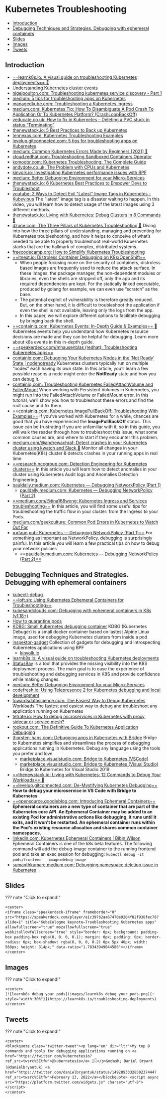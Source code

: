 # Kubernetes Troubleshooting
- [Introduction](#introduction)
- [Debugging Techniques and Strategies. Debugging with ephemeral containers](#debugging-techniques-and-strategies-debugging-with-ephemeral-containers)
- [Slides](#slides)
- [Images](#images)
- [Tweets](#tweets)

## Introduction
* [==learnk8s.io: A visual guide on troubleshooting Kubernetes deployments== 🌟](https://learnk8s.io/troubleshooting-deployments)
* [Understanding Kubernetes cluster events](https://banzaicloud.com/blog/k8s-cluster-logging/)
* [nigelpoulton.com: Troubleshooting kubernetes service discovery - Part 1](https://nigelpoulton.com/blog/f/troubleshooting-kubernetes-service-discovery---part-1)
* [medium: 5 tips for troubleshooting apps on Kubernetes](https://medium.com/@alexellisuk/5-tips-for-troubleshooting-apps-on-kubernetes-835b6b539c24)
* [managedkube.com: Troubleshooting a Kubernetes ingress](https://managedkube.com/kubernetes/trace/ingress/service/port/not/matching/pod/k8sbot/2019/02/13/trace-ingress.html)
* [medium.com: Kubernetes Tip: How To Disambiguate A Pod Crash To Application Or To Kubernetes Platform? (CrashLoopBackOff)](https://medium.com/tailwinds-navigator/kubernetes-tip-how-to-disambiguate-a-pod-crash-to-application-or-to-kubernetes-platform-f6c1395a8d09)
* [veducate.co.uk: How to fix in Kubernetes – Deleting a PVC stuck in status “Terminating”](https://veducate.co.uk/kubernetes-pvc-terminating/)
* [thenewstack.io: 5 Best Practices to Back up Kubernetes](https://thenewstack.io/5-best-practices-to-back-up-kubernetes/)
* [tennexas.com: Kubernetes Troubleshooting Examples](https://tennexas.com/kubernetes-troubleshooting-examples/)
* [levelup.gitconnected.com: 5 tips for troubleshooting apps on Kubernetes](https://levelup.gitconnected.com/5-tips-for-troubleshooting-apps-on-kubernetes-835b6b539c24)
* [medium: Common Kubernetes Errors Made by Beginners [2021] 🌟](https://medium.com/nerd-for-tech/common-kubernetes-errors-made-by-beginners-274b50e18a01)
* [cloud.redhat.com: Troubleshooting Sandboxed Containers Operator](https://cloud.redhat.com/blog/sandboxed-containers-operator-from-zero-to-hero-the-hard-way-part-2)
* [komodor.com: Kubernetes Troubleshooting: The Complete Guide](https://komodor.com/learn/kubernetes-troubleshooting-the-complete-guide/)
* [andydote.co.uk: The Problem with CPUs and Kubernetes](https://andydote.co.uk/2021/06/02/os-cpus-and-kubernetes/)
* [kinvolk.io: Investigating Kubernetes performance issues with BPF](https://kinvolk.io/blog/2020/04/inside-kinvolk-labs-investigating-kubernetes-performance-issues-with-bpf/)
* [medium: Better Debugging Environment for your Micro-Services](https://medium.com/@moshe.beladev.mb/better-debugging-environment-for-your-micro-services-9420a71b8a37)
* [thenewstack.io: 6 Kubernetes Best Practices to Empower Devs to Troubleshoot](https://thenewstack.io/6-kubernetes-best-practices-to-empower-devs-to-troubleshoot/)
* [youtube: 3 Ways to Detect Evil "Latest" Image Tags in Kubernetes - Kubevious](https://www.youtube.com/watch?v=93RlMqO4glM&t=6s&ab_channel=Kubevious) The "latest" image tag is a disaster waiting to happen. In this video, you will learn how to detect usage of the latest images using 3 different methods.
* [thenewstack.io: Living with Kubernetes: Debug Clusters in 8 Commands 🌟](https://thenewstack.io/living-with-kubernetes-debug-clusters-in-8-commands/)
* [dzone.com: The Three Pillars of Kubernetes Troubleshooting 🌟](https://dzone.com/articles/the-three-pillars-of-kubernetes-troubleshooting) Diving into how the three pillars of understanding, managing and preventing for Kubernetes troubleshooting, and how it helps to conceive of what’s needed to be able to properly troubleshoot real-world Kubernetes stacks that are the hallmark of complex, distributed systems.
* [freecodecamp.org: How to Simplify Kubernetes Troubleshooting](https://www.freecodecamp.org/news/how-to-simplify-kubernetes-troubleshooting/)
* [==itnext.io: Distroless Container Debugging on K8s/OpenShift==](https://itnext.io/distroless-container-debugging-on-k8s-openshift-e418fd66fdad)
    * When people focusing more on the security of containers, distroless based images are frequently used to reduce the attack surface. In these images, the package manager, the non-dependent modules or libraries, even the shells are stripped off, only the app and its required dependencies are kept. For the statically linked executable, produced by golang for example, we can even use “scratch” as the base.
    * The potential exploit of vulnerability is therefore greatly reduced. But, on the other hand, it is difficult to troubleshoot the application if even the shell is not available, leaving only the logs from the app.
    * In this paper, we will explore different options to facilitate debugging by bringing back the shell.
* [==containiq.com: Kubernetes Events: In-Depth Guide & Examples== 🌟](https://www.containiq.com/post/kubernetes-events) Kubernetes events help you understand how Kubernetes resource decisions are made and they can be helpful for debugging. Learn more about k8s events in this in-depth guide.
* [==speakerdeck.com/mhausenblas (redhat): Troubleshooting Kubernetes apps==](https://speakerdeck.com/mhausenblas/kubecologne-keynote-troubleshooting-kubernetes-apps)
* [containiq.com: Debugging Your Kubernetes Nodes in the ‘Not Ready’ State | nodenotready](https://www.containiq.com/post/debugging-kubernetes-nodes-in-not-ready-state) Kubernetes clusters typically run on multiple “nodes” each having its own state. In this article, you’ll learn a few possible reasons a node might enter the **NotReady** state and how you can debug it.
* [containiq.com: Troubleshooting Kubernetes FailedAttachVolume and FailedMount](https://www.containiq.com/post/fixing-kubernetes-failedattachvolume-and-failedmount) When working with Persistent Volumes in Kubernetes, you might run into the FailedAttachVolume or FailedMount error. In this tutorial, we’ll show you how to troubleshoot these errors and find the root cause and fix them.
* [==containiq.com: Kubernetes ImagePullBackOff: Troubleshooting With Examples==](https://www.containiq.com/post/kubernetes-imagepullbackoff) If you’ve worked with Kubernetes for a while, chances are good that you have experienced the **ImagePullBackOff** status. This issue can be frustrating if you are unfamiliar with it, so in this guide, you will walk the reader through how to troubleshoot this issue, what some common causes are, and where to start if they encounter this problem.
* [medium.com/@andrewachraf: Detect crashes in your Kubernetes cluster using kwatch and Slack 🌟](https://medium.com/@andrewachraf/detect-crashes-in-your-cluster-using-kwatch-an-slack-84b979e93e03) Monitor all changes in your Kubernetes(K8s) cluster & detects crashes in your running apps in real time
* [==research.nccgroup.com: Detection Engineering for Kubernetes clusters==](https://research.nccgroup.com/2021/11/10/detection-engineering-for-kubernetes-clusters/) In this article you will learn how to detect anomalies in your cluster using Kubernetes Audit logs and Anomalies Detection Engineering.
* [pauldally.medium.com: Kubernetes — Debugging NetworkPolicy (Part 1)](https://pauldally.medium.com/debugging-networkpolicy-part-1-249921cdba37)
    * [pauldally.medium.com: Kubernetes — Debugging NetworkPolicy (Part 2)](https://pauldally.medium.com/debugging-networkpolicy-part-2-2d5c42d8465c)
* [==medium.com/@tina168wong: Kubernetes Ingress and Services troubleshooting==](https://medium.com/@tina168wong/kubernetes-ingress-and-services-troubleshooting-e2bb01007175) In this article, you will find some useful tips for troubleshooting the traffic flow in your cluster: from the Ingress to your Pods.
* [medium.com/geekculture: Common Pod Errors in Kubernetes to Watch Out For](https://medium.com/geekculture/common-pod-errors-in-kubernetes-to-watch-out-for-d808737f4ade)
* [==faun.pub: Kubernetes — Debugging NetworkPolicy (Part 1)==](https://faun.pub/debugging-networkpolicy-part-1-249921cdba37) For something as important as NetworkPolicy, debugging is surprisingly painful. In this article you will learn a few practical tips on how to debug your network policies
    * [==pauldally.medium.com: Kubernetes — Debugging NetworkPolicy (Part 2)==](https://pauldally.medium.com/debugging-networkpolicy-part-2-2d5c42d8465c)

## Debugging Techniques and Strategies. Debugging with ephemeral containers
- [kubectl-debug](https://github.com/aylei/kubectl-debug)
- [==loft.sh: Using Kubernetes Ephemeral Containers for Troubleshooting==](https://loft.sh/blog/using-kubernetes-ephemeral-containers-for-troubleshooting/)
- [kubesandclouds.com: Debugging with ephemeral containers in K8s (v1.18+)](https://kubesandclouds.com/index.php/2020/05/30/ephemeral-containers-in-k8s/)
- [How to quarantine pods](https://www.reddit.com/r/kubernetes/comments/gt3uvg/how_to_quarantine_pods/)
- [KDBG: Small Kubernetes debugging container](https://github.com/nvucinic/kdbg) KDBG (Kubernetes Debuger) is a small docker container based on lastest Alpine Linux image, used for debugging Kubernetes clusters from inside a pod.
- [inspektor-gadget](https://github.com/kinvolk/inspektor-gadget) Collection of gadgets for debugging and introspecting Kubernetes applications using BPF 
    - [kinvolk.io](https://kinvolk.io)
- [learnk8s.io: A visual guide on troubleshooting Kubernetes deployments](https://learnk8s.io/troubleshooting-deployments)
- [StatusBay](https://github.com/similarweb/statusbay) is a tool that provides the missing visibility into the K8S deployment process. The main goal is to ease the experience of troubleshooting and debugging services in K8S and provide confidence while making changes.
- [medium: Better Debugging Environment for your Micro-Services](https://medium.com/@moshe.beladev.mb/better-debugging-environment-for-your-micro-services-9420a71b8a37)
- [codefresh.io: Using Telepresence 2 for Kubernetes debugging and local development](https://codefresh.io/kubernetes-tutorial/telepresence-2-local-development/)
- [towardsdatascience.com: The Easiest Way to Debug Kubernetes Workloads](https://towardsdatascience.com/the-easiest-way-to-debug-kubernetes-workloads-ff2ff5e3cc75) The fastest and easiest way to debug and troubleshoot any application running on Kubernetes
- [tetrate.io: How to debug microservices in Kubernetes with proxy, sidecar or service mesh?](https://www.tetrate.io/blog/how-to-debug-microservices-in-kubernetes-with-proxy-sidecar-or-service-mesh)
- [rookout.com: The Definitive Guide To Kubernetes Application Debugging](https://www.rookout.com/blog/kubernetes-application-debugging)
- [thorsten-hans.com: Debugging apps in Kubernetes with Bridge](https://www.thorsten-hans.com/debugging-apps-in-kubernetes-with-bridge/) Bridge to Kubernetes simplifies and streamlines the process of debugging applications running in Kubernetes. Debug any language using the tools you prefer and love.
    - [marketplace.visualstudio.com: Bridge to Kubernetes (VSCode)](https://marketplace.visualstudio.com/items?itemName=mindaro.mindaro)
    - [marketplace.visualstudio.com: Bridge to Kubernetes (Visual Studio)](https://marketplace.visualstudio.com/items?itemName=ms-azuretools.mindaro) Bridge to Kubernetes for Visual Studio 2019
- [==thenewstack.io: Living with Kubernetes: 12 Commands to Debug Your Workloads== 🌟](https://thenewstack.io/living-with-kubernetes-12-commands-to-debug-your-workloads/)
- [==levelup.gitconnected.com: De-Mystifying Kubernetes Debugging==](https://levelup.gitconnected.com/de-mystifying-kubernetes-debugging-de9e1c82ac3e) __How to debug your microservice in VS Code with Bridge to Kubernetes__
- [==opensource.googleblog.com: Introducing Ephemeral Containers==](https://opensource.googleblog.com/2022/01/Introducing%20Ephemeral%20Containers.html) **Ephemeral containers are a new type of container that are part of the Kubernetes core API. An Ephemeral Container may be added to an existing Pod for administrative actions like debugging, it runs until it exits, and it won't be restarted. An ephemeral container runs within the Pod's existing resource allocation and shares common container namespaces.**
- [linkedin.com: Kubernetes Ephemeral Containers | Bibin Wilson](https://www.linkedin.com/pulse/kubernetes-ephemeral-containers-bibin-wilson/) Ephemeral Containers is one of the k8s beta features. The following command will add the debug-image container to the running frontend pod and take an exec session for debugging: ```kubectl debug -it pods/frontend --image=debug-image```
- [sumanthkumarc.medium.com: Debugging namespace deletion issue in Kubernetes](https://sumanthkumarc.medium.com/debugging-namespace-deletion-issue-in-kubernetes-f6f8b40a4368)

## Slides
??? note "Click to expand!"

    <center>
    <iframe class="speakerdeck-iframe" frameborder="0" src="https://speakerdeck.com/player/e1c397b2aa67470e9204f82f938fec78?slide=1" title="KubeCologne keynote—Troubleshooting Kubernetes apps" allowfullscreen="true" mozallowfullscreen="true" webkitallowfullscreen="true" style="border: 0px; background: padding-box padding-box rgba(0, 0, 0, 0.1); margin: 0px; padding: 0px; border-radius: 6px; box-shadow: rgba(0, 0, 0, 0.2) 0px 5px 40px; width: 560px; height: 314px;" data-ratio="1.78343949044586"></iframe>
    </center>

## Images
??? note "Click to expand!"

    <center>
    [![learnk8s debug your pods](images/learnk8s_debug_your_pods.png){: style="width:30%"}](https://learnk8s.io/troubleshooting-deployments)
    </center>

## Tweets
??? note "Click to expand!"

    <center>
    <blockquote class="twitter-tweet"><p lang="en" dir="ltr">My top 8 commands and tools for debugging applications running on <a href="https://twitter.com/kubernetesio?ref_src=twsrc%5Etfw">@kubernetesio</a> 🧵👇</p>&mdash; Daniel Bryant (@danielbryantuk) <a href="https://twitter.com/danielbryantuk/status/1492893332850237444?ref_src=twsrc%5Etfw">February 13, 2022</a></blockquote> <script async src="https://platform.twitter.com/widgets.js" charset="utf-8"></script>
    </center>